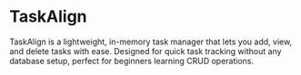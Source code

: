 # TaskAlign
TaskAlign is a lightweight, in-memory task manager that lets you add, view, and delete tasks with ease. Designed for quick task tracking without any database setup, perfect for beginners learning CRUD operations.
